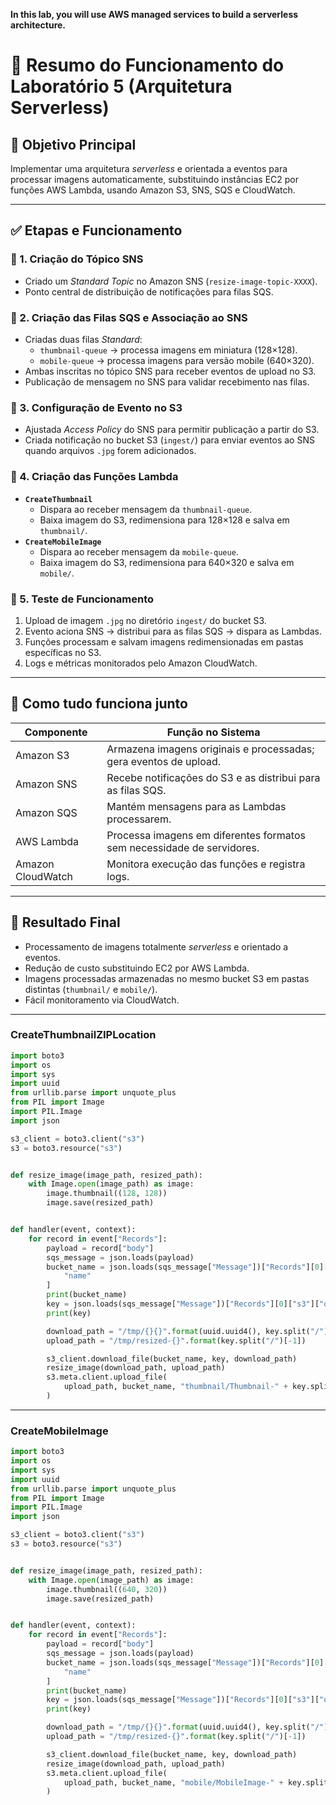 **In this lab, you will use AWS managed services to build a serverless architecture.**

# 🧪 Resumo do Funcionamento do Laboratório 5 (Arquitetura Serverless)

## 🎯 Objetivo Principal
Implementar uma arquitetura *serverless* e orientada a eventos para processar imagens automaticamente, substituindo instâncias EC2 por funções AWS Lambda, usando Amazon S3, SNS, SQS e CloudWatch.

---

## ✅ Etapas e Funcionamento

### 🔹 1. Criação do Tópico SNS
- Criado um *Standard Topic* no Amazon SNS (`resize-image-topic-XXXX`).
- Ponto central de distribuição de notificações para filas SQS.

### 🔹 2. Criação das Filas SQS e Associação ao SNS
- Criadas duas filas *Standard*:
  - `thumbnail-queue` → processa imagens em miniatura (128×128).
  - `mobile-queue` → processa imagens para versão mobile (640×320).
- Ambas inscritas no tópico SNS para receber eventos de upload no S3.
- Publicação de mensagem no SNS para validar recebimento nas filas.

### 🔹 3. Configuração de Evento no S3
- Ajustada *Access Policy* do SNS para permitir publicação a partir do S3.
- Criada notificação no bucket S3 (`ingest/`) para enviar eventos ao SNS quando arquivos `.jpg` forem adicionados.

### 🔹 4. Criação das Funções Lambda
- **`CreateThumbnail`**
  - Dispara ao receber mensagem da `thumbnail-queue`.
  - Baixa imagem do S3, redimensiona para 128×128 e salva em `thumbnail/`.
- **`CreateMobileImage`**
  - Dispara ao receber mensagem da `mobile-queue`.
  - Baixa imagem do S3, redimensiona para 640×320 e salva em `mobile/`.

### 🔹 5. Teste de Funcionamento
1. Upload de imagem `.jpg` no diretório `ingest/` do bucket S3.
2. Evento aciona SNS → distribui para as filas SQS → dispara as Lambdas.
3. Funções processam e salvam imagens redimensionadas em pastas específicas no S3.
4. Logs e métricas monitorados pelo Amazon CloudWatch.

---

## 🧠 Como tudo funciona junto

| Componente        | Função no Sistema |
|-------------------|-------------------|
| Amazon S3         | Armazena imagens originais e processadas; gera eventos de upload. |
| Amazon SNS        | Recebe notificações do S3 e as distribui para as filas SQS. |
| Amazon SQS        | Mantém mensagens para as Lambdas processarem. |
| AWS Lambda        | Processa imagens em diferentes formatos sem necessidade de servidores. |
| Amazon CloudWatch | Monitora execução das funções e registra logs. |

---

## 🚀 Resultado Final
- Processamento de imagens totalmente *serverless* e orientado a eventos.
- Redução de custo substituindo EC2 por AWS Lambda.
- Imagens processadas armazenadas no mesmo bucket S3 em pastas distintas (`thumbnail/` e `mobile/`).
- Fácil monitoramento via CloudWatch.



---
### CreateThumbnailZIPLocation 
```python
import boto3
import os
import sys
import uuid
from urllib.parse import unquote_plus
from PIL import Image
import PIL.Image
import json

s3_client = boto3.client("s3")
s3 = boto3.resource("s3")


def resize_image(image_path, resized_path):
    with Image.open(image_path) as image:
        image.thumbnail((128, 128))
        image.save(resized_path)


def handler(event, context):
    for record in event["Records"]:
        payload = record["body"]
        sqs_message = json.loads(payload)
        bucket_name = json.loads(sqs_message["Message"])["Records"][0]["s3"]["bucket"][
            "name"
        ]
        print(bucket_name)
        key = json.loads(sqs_message["Message"])["Records"][0]["s3"]["object"]["key"]
        print(key)

        download_path = "/tmp/{}{}".format(uuid.uuid4(), key.split("/")[-1])
        upload_path = "/tmp/resized-{}".format(key.split("/")[-1])

        s3_client.download_file(bucket_name, key, download_path)
        resize_image(download_path, upload_path)
        s3.meta.client.upload_file(
            upload_path, bucket_name, "thumbnail/Thumbnail-" + key.split("/")[-1]
        )

```

---
### CreateMobileImage

```python
import boto3
import os
import sys
import uuid
from urllib.parse import unquote_plus
from PIL import Image
import PIL.Image
import json

s3_client = boto3.client("s3")
s3 = boto3.resource("s3")


def resize_image(image_path, resized_path):
    with Image.open(image_path) as image:
        image.thumbnail((640, 320))
        image.save(resized_path)


def handler(event, context):
    for record in event["Records"]:
        payload = record["body"]
        sqs_message = json.loads(payload)
        bucket_name = json.loads(sqs_message["Message"])["Records"][0]["s3"]["bucket"][
            "name"
        ]
        print(bucket_name)
        key = json.loads(sqs_message["Message"])["Records"][0]["s3"]["object"]["key"]
        print(key)

        download_path = "/tmp/{}{}".format(uuid.uuid4(), key.split("/")[-1])
        upload_path = "/tmp/resized-{}".format(key.split("/")[-1])

        s3_client.download_file(bucket_name, key, download_path)
        resize_image(download_path, upload_path)
        s3.meta.client.upload_file(
            upload_path, bucket_name, "mobile/MobileImage-" + key.split("/")[-1]
        )

```

